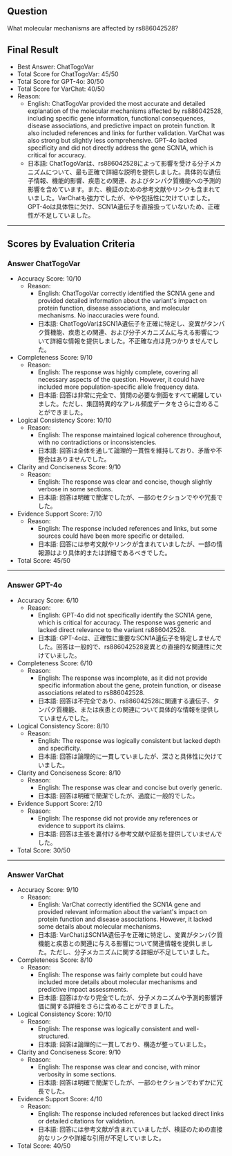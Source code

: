 ## Question

What molecular mechanisms are affected by rs886042528?

## Final Result

- Best Answer: ChatTogoVar
- Total Score for ChatTogoVar: 45/50
- Total Score for GPT-4o: 30/50
- Total Score for VarChat: 40/50
- Reason:
  - English: ChatTogoVar provided the most accurate and detailed explanation of the molecular mechanisms affected by rs886042528, including specific gene information, functional consequences, disease associations, and predictive impact on protein function. It also included references and links for further validation. VarChat was also strong but slightly less comprehensive. GPT-4o lacked specificity and did not directly address the gene SCN1A, which is critical for accuracy.
  - 日本語: ChatTogoVarは、rs886042528によって影響を受ける分子メカニズムについて、最も正確で詳細な説明を提供しました。具体的な遺伝子情報、機能的影響、疾患との関連、およびタンパク質機能への予測的影響を含めています。また、検証のための参考文献やリンクも含まれていました。VarChatも強力でしたが、やや包括性に欠けていました。GPT-4oは具体性に欠け、SCN1A遺伝子を直接扱っていないため、正確性が不足していました。

---

## Scores by Evaluation Criteria

### Answer ChatTogoVar
- Accuracy Score: 10/10
  - Reason: 
    - English: ChatTogoVar correctly identified the SCN1A gene and provided detailed information about the variant's impact on protein function, disease associations, and molecular mechanisms. No inaccuracies were found.
    - 日本語: ChatTogoVarはSCN1A遺伝子を正確に特定し、変異がタンパク質機能、疾患との関連、および分子メカニズムに与える影響について詳細な情報を提供しました。不正確な点は見つかりませんでした。
- Completeness Score: 9/10
  - Reason: 
    - English: The response was highly complete, covering all necessary aspects of the question. However, it could have included more population-specific allele frequency data.
    - 日本語: 回答は非常に完全で、質問の必要な側面をすべて網羅していました。ただし、集団特異的なアレル頻度データをさらに含めることができました。
- Logical Consistency Score: 10/10
  - Reason: 
    - English: The response maintained logical coherence throughout, with no contradictions or inconsistencies.
    - 日本語: 回答は全体を通して論理的一貫性を維持しており、矛盾や不整合はありませんでした。
- Clarity and Conciseness Score: 9/10
  - Reason: 
    - English: The response was clear and concise, though slightly verbose in some sections.
    - 日本語: 回答は明確で簡潔でしたが、一部のセクションでやや冗長でした。
- Evidence Support Score: 7/10
  - Reason: 
    - English: The response included references and links, but some sources could have been more specific or detailed.
    - 日本語: 回答には参考文献やリンクが含まれていましたが、一部の情報源はより具体的または詳細であるべきでした。
- Total Score: 45/50

---

### Answer GPT-4o
- Accuracy Score: 6/10
  - Reason: 
    - English: GPT-4o did not specifically identify the SCN1A gene, which is critical for accuracy. The response was generic and lacked direct relevance to the variant rs886042528.
    - 日本語: GPT-4oは、正確性に重要なSCN1A遺伝子を特定しませんでした。回答は一般的で、rs886042528変異との直接的な関連性に欠けていました。
- Completeness Score: 6/10
  - Reason: 
    - English: The response was incomplete, as it did not provide specific information about the gene, protein function, or disease associations related to rs886042528.
    - 日本語: 回答は不完全であり、rs886042528に関連する遺伝子、タンパク質機能、または疾患との関連について具体的な情報を提供していませんでした。
- Logical Consistency Score: 8/10
  - Reason: 
    - English: The response was logically consistent but lacked depth and specificity.
    - 日本語: 回答は論理的に一貫していましたが、深さと具体性に欠けていました。
- Clarity and Conciseness Score: 8/10
  - Reason: 
    - English: The response was clear and concise but overly generic.
    - 日本語: 回答は明確で簡潔でしたが、過度に一般的でした。
- Evidence Support Score: 2/10
  - Reason: 
    - English: The response did not provide any references or evidence to support its claims.
    - 日本語: 回答は主張を裏付ける参考文献や証拠を提供していませんでした。
- Total Score: 30/50

---

### Answer VarChat
- Accuracy Score: 9/10
  - Reason: 
    - English: VarChat correctly identified the SCN1A gene and provided relevant information about the variant's impact on protein function and disease associations. However, it lacked some details about molecular mechanisms.
    - 日本語: VarChatはSCN1A遺伝子を正確に特定し、変異がタンパク質機能と疾患との関連に与える影響について関連情報を提供しました。ただし、分子メカニズムに関する詳細が不足していました。
- Completeness Score: 8/10
  - Reason: 
    - English: The response was fairly complete but could have included more details about molecular mechanisms and predictive impact assessments.
    - 日本語: 回答はかなり完全でしたが、分子メカニズムや予測的影響評価に関する詳細をさらに含めることができました。
- Logical Consistency Score: 10/10
  - Reason: 
    - English: The response was logically consistent and well-structured.
    - 日本語: 回答は論理的に一貫しており、構造が整っていました。
- Clarity and Conciseness Score: 9/10
  - Reason: 
    - English: The response was clear and concise, with minor verbosity in some sections.
    - 日本語: 回答は明確で簡潔でしたが、一部のセクションでわずかに冗長でした。
- Evidence Support Score: 4/10
  - Reason: 
    - English: The response included references but lacked direct links or detailed citations for validation.
    - 日本語: 回答には参考文献が含まれていましたが、検証のための直接的なリンクや詳細な引用が不足していました。
- Total Score: 40/50